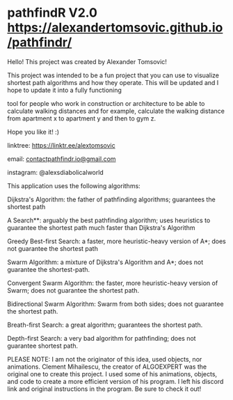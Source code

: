 # pathfindR V2.0 https://alexandertomsovic.github.io/pathfindr/

Hello! This project was created by Alexander Tomsovic!

This project was intended to be a fun project that you can use to visualize shortest path algorithms and how they operate. This will be updated and I hope to update it into a fully functioning

tool for people who work in construction or architecture to be able to calculate walking distances and for example, calculate the walking distance from apartment x to apartment y and then to gym z.

Hope you like it! :)

linktree: https://linktr.ee/alextomsovic

email: contactpathfindr.io@gmail.com

instagram: @alexsdiabolicalworld


This application uses the following algorithms:

Dijkstra's Algorithm: the father of pathfinding algorithms; guarantees the shortest path

A Search**: arguably the best pathfinding algorithm; uses heuristics to guarantee the shortest path much faster than Dijkstra's Algorithm

Greedy Best-first Search: a faster, more heuristic-heavy version of A*; does not guarantee the shortest path

Swarm Algorithm: a mixture of Dijkstra's Algorithm and A*; does not guarantee the shortest-path.

Convergent Swarm Algorithm: the faster, more heuristic-heavy version of Swarm; does not guarantee the shortest path.

Bidirectional Swarm Algorithm: Swarm from both sides; does not guarantee the shortest path.

Breath-first Search: a great algorithm; guarantees the shortest path.

Depth-first Search: a very bad algorithm for pathfinding; does not guarantee shortest path. 

PLEASE NOTE: I am not the originator of this idea, used objects, nor animations. Clement Mihailescu, the creator of ALGOEXPERT was the original one to create this project. I used some of his animations, objects, and code to create a more efficient version of his program. I left his discord link and original instructions in the program. Be sure to check it out! 
